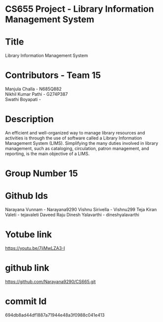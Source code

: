 # CS655 Project - Library Information Management System
# Title
Library Information Management System
# Contributors - Team 15
Manjula Challa       - N685Q882  
Nikhil Kumar Pathi - G274P387  
Swathi Boyapati    -
# Description
An efficient and well-organized way to manage library resources and activities is through the use of software called a Library Information Management System (LIMS). Simplifying the many duties involved in library management, such as cataloging, circulation, patron management, and reporting, is the main objective of a LIMS.

# Group Number 15
# Github Ids
Narayana Vunnam - Narayana9290
Vishnu Sirivella - Vishnu299
Teja Kiran Valeti - tejavaleti
Daveed Raju Dinesh Yalavarthi - dineshyalavarthi
# Yotube link
https://youtu.be/7jiMwLZA3-I
# github link
https://github.com/Narayana9290/CS665.git
# commit Id 
694db8ad44df1887a71944e48a3f0988c041e413

